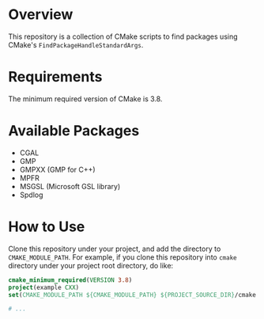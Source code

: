 # Overview

This repository is a collection of CMake scripts to find packages using CMake's `FindPackageHandleStandardArgs`.

# Requirements

The minimum required version of CMake is 3.8.

# Available Packages

- CGAL
- GMP
- GMPXX (GMP for C++)
- MPFR
- MSGSL (Microsoft GSL library)
- Spdlog

# How to Use

Clone this repository under your project, and add the directory to `CMAKE_MODULE_PATH`. For example, if you clone this repository into `cmake` directory under your project root directory, do like:

```cmake
cmake_minimum_required(VERSION 3.8)
project(example CXX)
set(CMAKE_MODULE_PATH ${CMAKE_MODULE_PATH} ${PROJECT_SOURCE_DIR}/cmake

# ...
```
